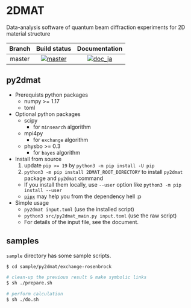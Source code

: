 # 2DMAT
Data-analysis software of quantum beam diffraction experiments for 2D material structure

| Branch | Build status | Documentation |
| :-: | :-: | :-: |
| master | [![master](https://github.com/issp-center-dev/2DMAT/workflows/Test/badge.svg?branch=master)](https://github.com/issp-center-dev/2DMAT/actions?query=branch%3Amaster) | [![doc_ja](https://img.shields.io/badge/doc-Japanese-blue.svg)](https://issp-center-dev.github.io/2DMAT/manual/master/ja/index.html) |

## py2dmat

- Prerequists python packages
  - numpy >= 1.17
  - toml
- Optional python packages
  - scipy
    - for `minsearch` algorithm
  - mpi4py
    - for `exchange` algorithm
  - physbo >= 0.3
    - for `bayes` algorithm
- Install from source
  1. update `pip >= 19` by `python3 -m pip install -U pip`
  2. `python3 -m pip install 2DMAT_ROOT_DIRECTORY` to install `py2dmat` package and `py2dmat` command
    - If you install them locally, use `--user` option like `python3 -m pip install --user`
    - [`pipx`](https://pipxproject.github.io/pipx/) may help you from the dependency hell :p
- Simple usage
  - `py2dmat input.toml` (use the installed script)
  - `python3 src/py2dmat_main.py input.toml` (use the raw script)
  - For details of the input file, see the document.

## samples

`sample` directory has some sample scripts.

``` bash
$ cd sample/py2dmat/exchange-rosenbrock

# clean-up the previous result & make symbolic links
$ sh ./prepare.sh

# perform calculation
$ sh ./do.sh
```
